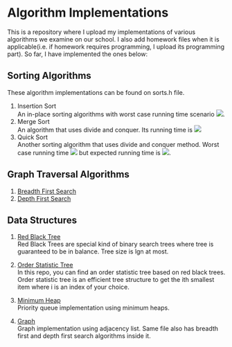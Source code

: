 # Algorithm Implementations

This is a repository where I upload my implementations of various algorithms we examine on our school. I also add homework files when it is applicable(i.e. if homework requires programming, I upload its programming part). So far, I have implemented the ones below:

## Sorting Algorithms  

These algorithm implementations can be found on sorts.h file.

1. Insertion Sort  
    An in-place sorting algorithms with worst case running time scenario <img src="https://tex.s2cms.ru/svg/O(n%5E2)" />.
2. Merge Sort  
    An algorithm that uses divide and conquer. Its running time is <img src="https://tex.s2cms.ru/svg/%5CTheta(nlgn)" />
3. Quick Sort  
    Another sorting algorithm that uses divide and conquer method. Worst case running time <img src="https://tex.s2cms.ru/svg/O(n%5E2)" /> but expected running time is <img src="https://tex.s2cms.ru/svg/O(nlgn)"/>.

## Graph Traversal Algorithms

1. [Breadth First Search](https://github.com/UgurKap/algorithm-implementations/blob/master/AlgoII/HW1/main.cpp)
2. [Depth First Search](https://github.com/UgurKap/algorithm-implementations/blob/master/AlgoII/HW1/main.cpp)

## Data Structures

1. [Red Black Tree](https://github.com/UgurKap/algorithm-implementations/blob/master/Red%20Black%20Tree/RedBlackTree.cpp)  
    Red Black Trees are special kind of binary search trees where tree is guaranteed to be in balance. Tree size is lgn at most.
2. [Order Statistic Tree](https://github.com/UgurKap/algorithm-implementations/blob/master/Order%20Statistic%20Tree/OrderStatisticTree.cpp)  
    In this repo, you can find an order statistic tree based on red black trees. Order statistic tree is an efficient tree structure to get the ith smallest item where i is an index of your choice.

3. [Minimum Heap](https://github.com/UgurKap/algorithm-implementations/blob/master/HW2/main.cpp)  
    Priority queue implementation using minimum heaps.

4. [Graph](https://github.com/UgurKap/algorithm-implementations/blob/master/AlgoII/HW1/main.cpp)  
    Graph implementation using adjacency list. Same file also has breadth first and depth first search algorithms inside it.

